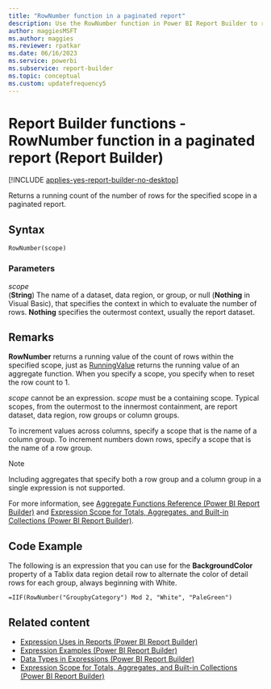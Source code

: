 ```yaml
---
title: "RowNumber function in a paginated report"
description: Use the RowNumber function in Power BI Report Builder to return a running count of the number of rows in a paginated report for the specified scope.
author: maggiesMSFT
ms.author: maggies
ms.reviewer: rpatkar
ms.date: 06/16/2023
ms.service: powerbi
ms.subservice: report-builder
ms.topic: conceptual
ms.custom: updatefrequency5
---
```

# Report Builder functions - RowNumber function in a paginated report (Report Builder)

[!INCLUDE [applies-yes-report-builder-no-desktop](../../includes/applies-yes-report-builder-no-desktop.md)]

  Returns a running count of the number of rows for the specified scope in a paginated report.

## Syntax

```syntaxsql
RowNumber(scope)
```

### Parameters

*scope*  
(**String**) The name of a dataset, data region, or group, or null (**Nothing** in Visual Basic), that specifies the context in which to evaluate the number of rows. **Nothing** specifies the outermost context, usually the report dataset.

## Remarks

**RowNumber** returns a running value of the count of rows within the specified scope, just as [RunningValue](./report-builder-functions-runningvalue-function.md) returns the running value of an aggregate function. When you specify a scope, you specify when to reset the row count to 1.

*scope* cannot be an expression. *scope* must be a containing scope. Typical scopes, from the outermost to the innermost containment, are report dataset, data region, row groups or column groups.

To increment values across columns, specify a scope that is the name of a column group. To increment numbers down rows, specify a scope that is the name of a row group.

> [!NOTE]  
> Including aggregates that specify both a row group and a column group in a single expression is not supported.

For more information, see [Aggregate Functions Reference (Power BI Report Builder)](./report-builder-functions-aggregate-functions-reference.md) and [Expression Scope for Totals, Aggregates, and Built-in Collections (Power BI Report Builder)](./expression-scope-for-totals-aggregates-and-built-in-collections.md).

## Code Example

The following is an expression that you can use for the **BackgroundColor** property of a Tablix data region detail row to alternate the color of detail rows for each group, always beginning with White.

```
=IIF(RowNumber("GroupbyCategory") Mod 2, "White", "PaleGreen")
```

## Related content

- [Expression Uses in Reports (Power BI Report Builder)](./expression-uses-reports-report-builder.md)
- [Expression Examples (Power BI Report Builder)](./report-builder-expression-examples.md)
- [Data Types in Expressions (Power BI Report Builder)](./data-types-expressions-report-builder.md)
- [Expression Scope for Totals, Aggregates, and Built-in Collections (Power BI Report Builder)](./expression-scope-for-totals-aggregates-and-built-in-collections.md)
